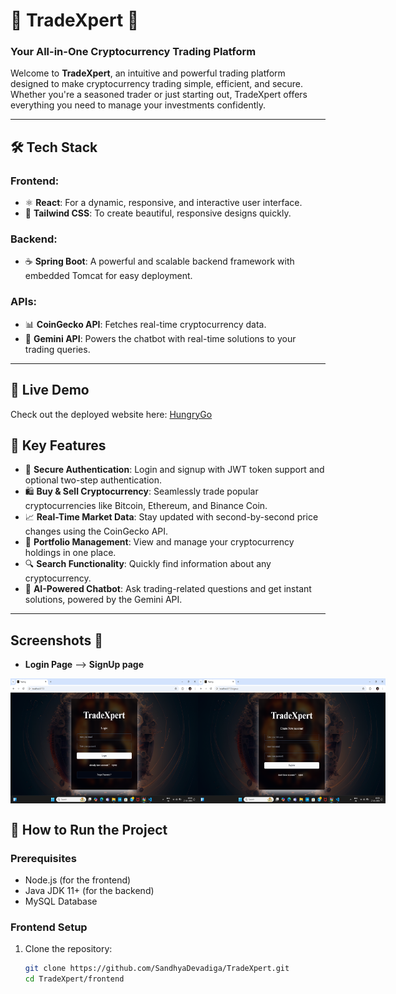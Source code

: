 # 🚀 **TradeXpert** 🌟  
### **Your All-in-One Cryptocurrency Trading Platform**  

Welcome to **TradeXpert**, an intuitive and powerful trading platform designed to make cryptocurrency trading simple, efficient, and secure. Whether you're a seasoned trader or just starting out, TradeXpert  offers everything you need to manage your investments confidently.  

---

## 🛠 **Tech Stack** 

### Frontend:  
- ⚛️ **React**: For a dynamic, responsive, and interactive user interface.  
- 🎨 **Tailwind CSS**: To create beautiful, responsive designs quickly.  

### Backend:  
- ☕ **Spring Boot**: A powerful and scalable backend framework with embedded Tomcat for easy deployment.  

### APIs:  
- 📊 **CoinGecko API**: Fetches real-time cryptocurrency data.  
- 🤖 **Gemini API**: Powers the chatbot with real-time solutions to your trading queries.  

---

## 🚀 Live Demo  
Check out the deployed website here: [HungryGo](https://tradexpert-sandhya.netlify.app/)

## 🌟 **Key Features**  

- 🔑 **Secure Authentication**: Login and signup with JWT token support and optional two-step authentication.  
- 🛍️ **Buy & Sell Cryptocurrency**: Seamlessly trade popular cryptocurrencies like Bitcoin, Ethereum, and Binance Coin.  
- 📈 **Real-Time Market Data**: Stay updated with second-by-second price changes using the CoinGecko API.  
- 💼 **Portfolio Management**: View and manage your cryptocurrency holdings in one place.  
- 🔍 **Search Functionality**: Quickly find information about any cryptocurrency.  
- 🤖 **AI-Powered Chatbot**: Ask trading-related questions and get instant solutions, powered by the Gemini API.  

---

## Screenshots 📸
- **Login Page**  -->  **SignUp page**   
<div style="display: flex;">
<img src="https://raw.githubusercontent.com/SandhyaDevadiga/TradeXpert/master/Screenshot%20(29).png" width="300" height="200" alt="login Page">
<img src="https://raw.githubusercontent.com/SandhyaDevadiga/TradeXpert/master/Screenshot%20(30).png" width="300" height="200" alt="signup Page">
</div>

## 🚀 **How to Run the Project**  

### Prerequisites  
- Node.js (for the frontend)  
- Java JDK 11+ (for the backend)  
- MySQL Database  

### **Frontend Setup**  
1. Clone the repository:  
   ```bash
   git clone https://github.com/SandhyaDevadiga/TradeXpert.git
   cd TradeXpert/frontend
